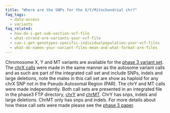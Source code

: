 ```yaml
---
title: "Where are the SNPs for the X/Y/Mitochondrial chr?"
faq_tags:
  - data-access
  - variants
faq_related:
  - how-do-i-get-sub-section-vcf-file
  - what-strand-are-variants-your-vcf-file
  - can-i-get-genotypes-specific-individualpopulation-your-vcf-files
  - what-do-names-your-variant-files-mean-and-what-format-are-files
---
```

                    
Chromosome X, Y and MT variants are available for the [phase 3 variant set](http://ftp.1000genomes.ebi.ac.uk/vol1/ftp/release/20130502/). The [chrX calls](
http://ftp.1000genomes.ebi.ac.uk/vol1/ftp/release/20130502/ALL.chrX.phase3_shapeit2_mvncall_integrated_v1b.20130502.genotypes.vcf.gz) were made in the same manner as the autosome variant calls and as such are part of the integrated call set and include SNPs, indels and large deletions, note the males in this call set are show as haploid for any chrX SNP not in the Pseudo Autosomal Region (PAR). The chrY and MT calls were made independently. Both call sets are presented in an integrated file in the phase3 FTP directory, [chrY](http://ftp.1000genomes.ebi.ac.uk/vol1/ftp/release/20130502/ALL.chrY.phase3_integrated_v2a.20130502.genotypes.vcf.gz) and [chrMT](http://ftp.1000genomes.ebi.ac.uk/vol1/ftp/release/20130502/ALL.chrMT.phase3_callmom-v0_4.20130502.genotypes.vcf.gz). ChrY has snps, indels and large deletions. ChrMT only has snps and indels.  For more details about how these call sets were made please see the [phase 3 paper](http://www.nature.com/nature/journal/v526/n7571/full/nature15393.html).
